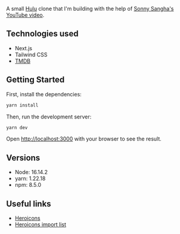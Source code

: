 A small [Hulu](<[Hulu](https://www.hulu.com/welcome?orig_referrer=https%3A%2F%2Fwww.google.com%2F)>) clone that I'm building with the help of [Sonny Sangha's YouTube video](https://www.youtube.com/watch?v=MqDlsjc8GLo&t=3s&ab_channel=SonnySangha).

## Technologies used

- Next.js
- Tailwind CSS
- [TMDB](https://www.themoviedb.org/?language=fr)

## Getting Started

First, install the dependencies:

```bash
yarn install
```

Then, run the development server:

```bash
yarn dev
```

Open [http://localhost:3000](http://localhost:3000) with your browser to see the result.

## Versions

- Node: 16.14.2
- yarn: 1.22.18
- npm: 8.5.0

## Useful links

- [Heroicons](https://heroicons.com/)
- [Heroicons import list](https://unpkg.com/browse/@heroicons/react@2.0.11/24/outline/)
